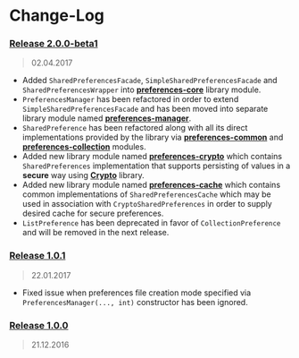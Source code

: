 Change-Log
===============

### [Release 2.0.0-beta1](https://github.com/universum-studios/android_preferences/releases/tag/2.0.0-beta1) ###
> 02.04.2017

- Added `SharedPreferencesFacade`, `SimpleSharedPreferencesFacade` and `SharedPreferencesWrapper`
  into **[preferences-core](https://github.com/universum-studios/android_preferences/MODULES.md)**
  library module.
- `PreferencesManager` has been refactored in order to extend `SimpleSharedPreferencesFacade` and has
  been moved into separate library module named **[preferences-manager](https://github.com/universum-studios/android_preferences/MODULES.md)**.
- `SharedPreference` has been refactored along with all its direct implementations provided by the
  library via **[preferences-common](https://github.com/universum-studios/android_preferences/MODULES.md)**
  and **[preferences-collection](https://github.com/universum-studios/android_preferences/MODULES.md)**
  modules.
- Added new library module named **[preferences-crypto](https://github.com/universum-studios/android_preferences/MODULES.md)**
  which contains `SharedPreferences` implementation that supports persisting of values in a **secure**
  way using **[Crypto](https://github.com/universum-studios/android_crypto)** library.
- Added new library module named **[preferences-cache](https://github.com/universum-studios/android_preferences/MODULES.md)**
  which contains common implementations of `SharedPreferencesCache` which may be used in association
  with `CryptoSharedPreferences` in order to supply desired cache for secure preferences.
- `ListPreference` has been deprecated in favor of `CollectionPreference` and will be removed in
  the next release.

### [Release 1.0.1](https://github.com/universum-studios/android_preferences/releases/tag/1.0.1) ###
> 22.01.2017

- Fixed issue when preferences file creation mode specified via `PreferencesManager(..., int)`
  constructor has been ignored.

### [Release 1.0.0](https://github.com/universum-studios/android_preferences/releases/tag/1.0.0) ###
> 21.12.2016